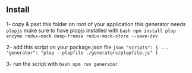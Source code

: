 ## Install

1- copy & past this folder on root of your application
this generator needs ```plopjs``` make sure to have plopjs installed with
	```bash
		npm install plop enzyme redux-mock deep-freeze redux-mock-store --save-dev
	```

2- add this script on your package.json file
	```json
	"scripts": {
    ...
    "generator": "plop --plopfile ./generators/plopfile.js"
  }
	```

3- run the script with
	```bash
		npm run generator
	```
